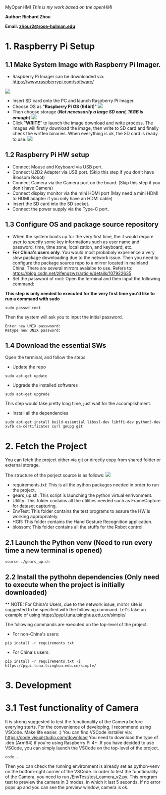 MyOpenHMI
*This is my work based on the openHMI*

**Author: Richard Zhou**

**Email: zhour2@rose-hulman.edu**

# 1. Raspberry Pi Setup
## 1.1 Make System Image with Raspberry Pi Imager.
+ Raspberry Pi Imager can be downloaded via: https://www.raspberrypi.com/software/

![](https://raw.githubusercontent.com/CNlaochen/PicGo/main/rpiImagerDownload.png)

+ Insert SD card onto the PC and launch Raspberry Pi Imager.
+ Choose OS as "**Raspberry Pi OS (64bit)**"
![](https://raw.githubusercontent.com/CNlaochen/PicGo/main/selectOS.png)
+ Then choose storage (***Not necessarily a large SD card, 16GB is enough***)
![](https://raw.githubusercontent.com/CNlaochen/PicGo/main/selectStorage.png)
+ Click "**WRITE**" to launch the image download and write process. The images will firstly download the image, then write to SD card and finally check the written binaries. When everything is ok, the SD card is ready to use.
![](https://raw.githubusercontent.com/CNlaochen/PicGo/main/writeSDDone.png)

## 1.2 Raspberry Pi HW setup
+ Connect Mouse and Keyboard via USB port.
+ Connect U2D2 Adapter via USB port. (Skip this step if you don't have Blossom Robot)
+ Connect Camera via the Camera port on the board. (Skip this step if you don't have Camera) 
+ Connect display monitor via the mini HDMI port (May need a mini HDMI to HDMI adapter if you only have an HDMI cable)
+ Insert the SD card into the SD socket.
+ Connect the power supply via the Type-C port.
## 1.3 Configure OS and package source repository
+ When the system boots up for the very first time, the it would require user to specify some key informations such as user name and password, time, time zone, localization, and keyboard, etc.
+ **For China's users only**. You would most probabaly experience a very slow package downloading due to the network issue. Then you need to configure the package source repo to a mirror located in mainland China. There are several mirrors avaialbe to use. Refers to: https://blog.csdn.net/zifengzwz/article/details/107922635
+ Set the password of root: Open the terminal and then input the following command:

**This step is only needed to executed for the very first time you'd like to run a command with sudo**

```shell
sudo passwd root
```
Then the system will ask you to input the initial password.
```shell
Enter new UNIX passwoord: 
Retype new UNIX password:
```
## 1.4 Download the essential SWs
Open the terminal, and follow the steps.
+ Update the repo
```shell
sudo apt-get update
```
+ Upgrade the installed softwares
```shell
sudo apt-get upgrade
```
This step would take pretty long time, just wait for the accomplishment.
+ Install all the dependencies
```shell
sudo apt-get install build-essential libssl-dev libffi-dev python3-dev xvfb ca-certificates curl gnupg git
```
# 2. Fetch the Project
You can fetch the project either via git or directly copy from shared folder or external storage.

The structure of the porject source is as follows:
![](https://raw.githubusercontent.com/CNlaochen/PicGo/main/project_arch.png)

+ requirements.txt: This is all the python packages needed in order to run the project.
+ gears_up.sh: This script is launching the python virtual enrivonment.
+ Utility: This folder contains all the utilities needed such as FrameCapture for dataset capturing.
+ EnvTest: This folder contains the test programs to assure the HW is working appropriately.
+ HGR: This folder contains the Hand Gesture Recognition application.
+ blossom: This folder contains all the stuffs for the Robot control.

## 2.1 Launch the Python venv (Need to run every time a new terminal is opened)
```shell
source ./gears_up.sh
```
## 2.2 Install the pythohn dependencies (Only need to execute when the project is initially downloaded)
** NOTE: For China's Users, due to the network issue, mirror site is suggested to be specified with the following command. Let's take an example of using https://pypi.tuna.tsinghua.edu.cn/simple/

The following commands are executed on the top-level of the project.

+ For non-China's users:
```shell
pip install -r requirements.txt
```
+ For China's users:
```shell
pip install -r requirements.txt -i https://pypi.tuna.tsinghua.edu.cn/simple/

```

# 3. Development
# 3.1 Test functionality of Camera
It is strong suggested to test the functionality of the Camera before everying sterts.
For the convenience of developing, I recommend using VSCode. Make life easier. :)
You can find VSCode installer via: https://code.visualstudio.com/download
You need to download the type of .deb (Arm64) if you're using Raspberry Pi 4+.
If you have decided to use VSCode, you can simply launch the VSCode on the top-level of the project.
```shell
code .
```
Then you can check the running environment is already set as python-venv on the bottom-right corner of the VSCode.
In order to test the functionality of the Camera, you need to run <myopenhmi>/EnvTest/test_camera_v2.py.
This program test to preview the camera in 3 modes, in which it last 5 seconds. If no error pops up and you can see the preview window, camera is ok.
